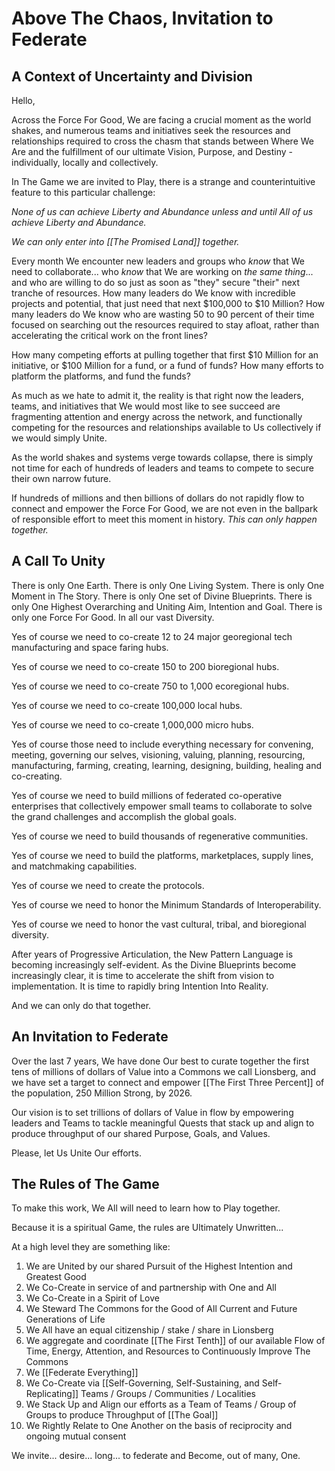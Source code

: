 # Above The Chaos, Invitation to Federate

## A Context of Uncertainty and Division 

Hello, 

Across the Force For Good, We are facing a crucial moment as the world shakes, and numerous teams and initiatives seek the resources and relationships required to cross the chasm that stands between Where We Are and the fulfillment of our ultimate Vision, Purpose, and Destiny - individually, locally and collectively. 

In The Game we are invited to Play, there is a strange and counterintuitive feature to this particular challenge: 

*None of us can achieve Liberty and Abundance unless and until All of us achieve Liberty and Abundance.*

*We can only enter into [[The Promised Land]] together.*

Every month We encounter new leaders and groups who *know* that We need to collaborate... who *know* that We are working on *the same thing*... and who are willing to do so just as soon as "they" secure "their" next tranche of resources. How many leaders do We know with incredible projects and potential, that just need that next $100,000 to $10 Million? How many leaders do We know who are wasting 50 to 90 percent of their time focused on searching out the resources required to stay afloat, rather than accelerating the critical work on the front lines? 

How many competing efforts at pulling together that first $10 Million for an initiative, or $100 Million for a fund, or a fund of funds? How many efforts to platform the platforms, and fund the funds? 

As much as we hate to admit it, the reality is that right now the leaders, teams, and initiatives that We would most like to see succeed are fragmenting attention and energy across the network, and functionally competing for the resources and relationships available to Us collectively if we would simply Unite. 

As the world shakes and systems verge towards collapse, there is simply not time for each of hundreds of leaders and teams to compete to secure their own narrow future. 

If hundreds of millions and then billions of dollars do not rapidly flow to connect and empower the Force For Good, we are not even in the ballpark of responsible effort to meet this moment in history. *This can only happen together.*

## A Call To Unity  

There is only One Earth. There is only One Living System. There is only One Moment in The Story. There is only One set of Divine Blueprints. There is only One Highest Overarching and Uniting Aim, Intention and Goal. There is only one Force For Good. In all our vast Diversity. 

Yes of course we need to co-create 12 to 24 major georegional tech manufacturing and space faring hubs. 

Yes of course we need to co-create 150 to 200 bioregional hubs. 

Yes of course we need to co-create 750 to 1,000 ecoregional hubs. 

Yes of course we need to co-create 100,000 local hubs. 

Yes of course we need to co-create 1,000,000 micro hubs. 

Yes of course those need to include everything necessary for convening, meeting, governing our selves, visioning, valuing, planning, resourcing, manufacturing, farming, creating, learning, designing, building, healing and co-creating. 

Yes of course we need to build millions of federated co-operative enterprises that collectively empower small teams to collaborate to solve the grand challenges and accomplish the global goals. 

Yes of course we need to build thousands of regenerative communities. 

Yes of course we need to build the platforms, marketplaces, supply lines, and matchmaking capabilities. 

Yes of course we need to create the protocols. 

Yes of course we need to honor the Minimum Standards of Interoperability. 

Yes of course we need to honor the vast cultural, tribal, and bioregional diversity. 

After years of Progressive Articulation, the New Pattern Language is becoming increasingly self-evident. As the Divine Blueprints become increasingly clear, it is time to accelerate the shift from vision to implementation. It is time to rapidly bring Intention Into Reality. 

And we can only do that together. 

## An Invitation to Federate 

Over the last 7 years, We have done Our best to curate together the first tens of millions of dollars of Value into a Commons we call Lionsberg, and we have set a target to connect and empower [[The First Three Percent]] of the population, 250 Million Strong, by 2026. 

Our vision is to set trillions of dollars of Value in flow by empowering leaders and Teams to tackle meaningful Quests that stack up and align to produce throughput of our shared Purpose, Goals, and Values. 

Please, let Us Unite Our efforts. 

## The Rules of The Game 

To make this work, We All will need to learn how to Play together. 

Because it is a spiritual Game, the rules are Ultimately Unwritten... 

At a high level they are something like: 

1. We are United by our shared Pursuit of the Highest Intention and Greatest Good 
2. We Co-Create in service of and partnership with One and All  
3. We Co-Create in a Spirit of Love  
4. We Steward The Commons for the Good of All Current and Future Generations of Life   
5. We All have an equal citizenship / stake / share in Lionsberg  
6. We aggregate and coordinate [[The First Tenth]] of our available Flow of Time, Energy, Attention, and Resources to Continuously Improve The Commons  
7. We [[Federate  Everything]]   
8. We Co-Create via [[Self-Governing, Self-Sustaining, and Self-Replicating]] Teams / Groups / Communities / Localities    
9. We Stack Up and Align our efforts as a Team of Teams / Group of Groups to produce Throughput of [[The Goal]]   
10. We Rightly Relate to One Another on the basis of reciprocity and ongoing mutual consent   

We invite... desire... long... to federate and Become, out of many, One. 